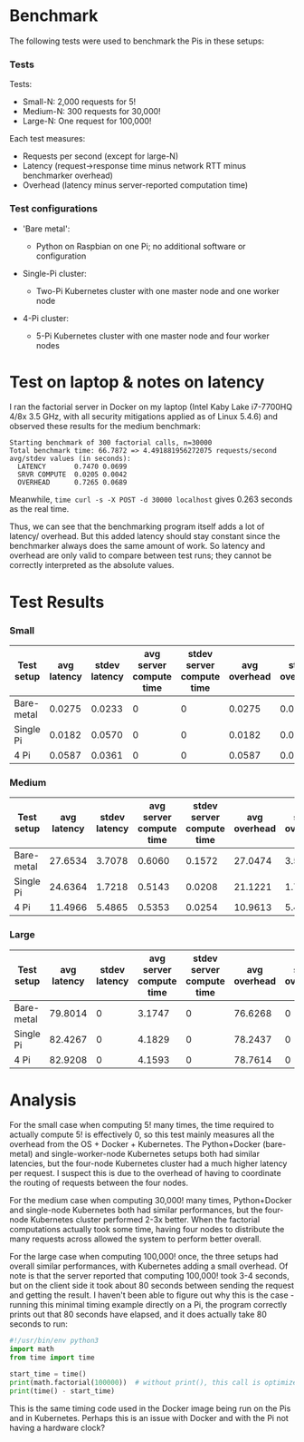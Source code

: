 # Benchmark

The following tests were used to benchmark the Pis in these setups:

### Tests

Tests:

* Small-N: 2,000 requests for 5!
* Medium-N: 300 requests for 30,000!
* Large-N: One request for 100,000!

Each test measures:

* Requests per second (except for large-N)
* Latency (request->response time minus network RTT minus benchmarker overhead)
* Overhead (latency minus server-reported computation time)

### Test configurations

* 'Bare metal':
    * Python on Raspbian on one Pi; no additional software or configuration

* Single-Pi cluster:
    * Two-Pi Kubernetes cluster with one master node and one worker node

* 4-Pi cluster:
    * 5-Pi Kubernetes cluster with one master node and four worker nodes

# Test on laptop & notes on latency

I ran the factorial server in Docker on my laptop (Intel Kaby Lake i7-7700HQ
4/8x 3.5 GHz, with all security mitigations applied as of Linux 5.4.6) and
observed these results for the medium benchmark:

```
Starting benchmark of 300 factorial calls, n=30000
Total benchmark time: 66.7872 => 4.491881956272075 requests/second
avg/stdev values (in seconds):
  LATENCY       0.7470 0.0699
  SRVR COMPUTE  0.0205 0.0042
  OVERHEAD      0.7265 0.0689
```

Meanwhile, `time curl -s -X POST -d 30000 localhost` gives 0.263 seconds as the
real time.

Thus, we can see that the benchmarking program itself adds a lot of latency/
overhead. But this added latency should stay constant since the benchmarker
always does the same amount of work. So latency and overhead are only valid
to compare between test runs; they cannot be correctly interpreted as the
absolute values.

# Test Results

### Small

| Test setup | avg latency | stdev latency | avg server compute time | stdev server compute time | avg overhead | stdev overhead |
|------------|-------------|---------------|-------------------------|---------------------------|--------------|----------------|
| Bare-metal | 0.0275      | 0.0233        | 0                       | 0                         | 0.0275       | 0.0233         |
| Single Pi  | 0.0182      | 0.0570        | 0                       | 0                         | 0.0182       | 0.0570         |
| 4 Pi       | 0.0587      | 0.0361        | 0                       | 0                         | 0.0587       | 0.0361         |


### Medium

| Test setup | avg latency | stdev latency | avg server compute time | stdev server compute time | avg overhead | stdev overhead |
|------------|-------------|---------------|-------------------------|---------------------------|--------------|----------------|
| Bare-metal | 27.6534     | 3.7078        | 0.6060                  | 0.1572                    | 27.0474      | 3.5781         |
| Single Pi  | 24.6364     | 1.7218        | 0.5143                  | 0.0208                    | 21.1221      | 1.7246         |
| 4 Pi       | 11.4966     | 5.4865        | 0.5353                  | 0.0254                    | 10.9613      | 5.4930         |


### Large

| Test setup | avg latency | stdev latency | avg server compute time | stdev server compute time | avg overhead | stdev overhead |
|------------|-------------|---------------|-------------------------|---------------------------|--------------|----------------|
| Bare-metal | 79.8014     | 0             | 3.1747                  | 0                         | 76.6268      | 0              |
| Single Pi  | 82.4267     | 0             | 4.1829                  | 0                         | 78.2437      | 0              |
| 4 Pi       | 82.9208     | 0             | 4.1593                  | 0                         | 78.7614      | 0              |

# Analysis

For the small case when computing 5! many times, the time required to actually compute 5! is effectively 0, so this test mainly measures all the overhead from the OS + Docker + Kubernetes. The Python+Docker (bare-metal) and single-worker-node Kubernetes setups both had similar latencies, but the four-node Kubernetes cluster had a much higher latency per request. I suspect this is due to the overhead of having to coordinate the routing of requests between the four nodes.

For the medium case when computing 30,000! many times, Python+Docker and single-node Kubernetes both had similar performances, but the four-node Kubernetes cluster performed 2-3x better. When the factorial computations actually took some time, having four nodes to distribute the many requests across allowed the system to perform better overall.

For the large case when computing 100,000! once, the three setups had overall similar performances, with Kubernetes adding a small overhead. Of note is that the server reported that computing 100,000! took 3-4 seconds, but on the client side it took about 80 seconds between sending the request and getting the result. I haven't been able to figure out why this is the case - running this minimal timing example directly on a Pi, the program correctly prints out that 80 seconds have elapsed, and it does actually take 80 seconds to run:

```python
#!/usr/bin/env python3
import math
from time import time

start_time = time()
print(math.factorial(100000))  # without print(), this call is optimized out
print(time() - start_time)
```

This is the same timing code used in the Docker image being run on the Pis and in Kubernetes. Perhaps this is an issue with Docker and with the Pi not having a hardware clock?
